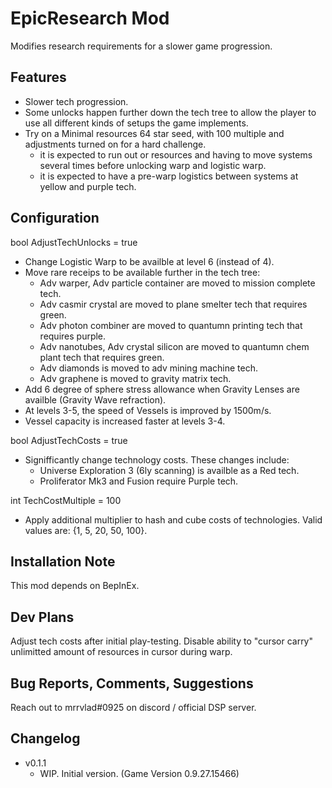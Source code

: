 # EpicResearch Mod
Modifies research requirements for a slower game progression.

## Features
- Slower tech progression.
- Some unlocks happen further down the tech tree to allow the player to use all different kinds of setups the game implements.
- Try on a Minimal resources 64 star seed, with 100 multiple and adjustments turned on for a hard challenge.
    - it is expected to run out or resources and having to move systems several times before unlocking warp and logistic warp.
    - it is expected to have a pre-warp logistics between systems at yellow and purple tech.

## Configuration
bool AdjustTechUnlocks = true

- Change Logistic Warp to be availble at level 6 (instead of 4).
- Move rare receips to be available further in the tech tree:
    - Adv warper, Adv particle container are moved to mission complete tech.
    - Adv casmir crystal are moved to plane smelter tech that requires green.
    - Adv photon combiner are moved to quantumn printing tech that requires purple.
    - Adv nanotubes, Adv crystal silicon are moved to quantumn chem plant tech that requires green.
    - Adv diamonds is moved to adv mining machine tech.
    - Adv graphene is moved to gravity matrix tech.
- Add 6 degree of sphere stress allowance when Gravity Lenses are availble (Gravity Wave refraction).
- At levels 3-5, the speed of Vessels is improved by 1500m/s.
- Vessel capacity is increased faster at levels 3-4.

bool  AdjustTechCosts = true
- Signifficantly change technology costs. These changes include:
    - Universe Exploration 3 (6ly scanning) is availble as a Red tech.
    - Proliferator Mk3 and Fusion require Purple tech.

int TechCostMultiple = 100
- Apply additional multiplier to hash and cube costs of technologies. Valid values are: {1, 5, 20, 50, 100}.

## Installation Note
This mod depends on BepInEx.

## Dev Plans
Adjust tech costs after initial play-testing.
Disable ability to "cursor carry" unlimitted amount of resources in cursor during warp.

## Bug Reports, Comments, Suggestions
Reach out to mrrvlad#0925 on discord / official DSP server.

## Changelog
- v0.1.1
	- WIP. Initial version. (Game Version 0.9.27.15466)